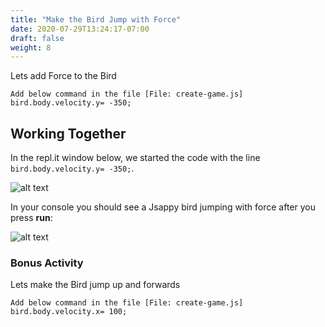 ```yaml
---
title: "Make the Bird Jump with Force"
date: 2020-07-29T13:24:17-07:00
draft: false
weight: 8
---
```


Lets add Force to the Bird

    Add below command in the file [File: create-game.js]
    bird.body.velocity.y= -350;


## Working Together

In the repl.it window below, we started the code with the line `bird.body.velocity.y= -350;`.

![alt text](../../img/jump_force.png "image to add gravity to the bird")

 In  your console you should see a Jsappy bird  jumping with force after you press **run**:

![alt text](../../img/jump_output.png "bird jumping with gravity")



### Bonus Activity

Lets make the Bird jump up and forwards

    Add below command in the file [File: create-game.js]
    bird.body.velocity.x= 100;



